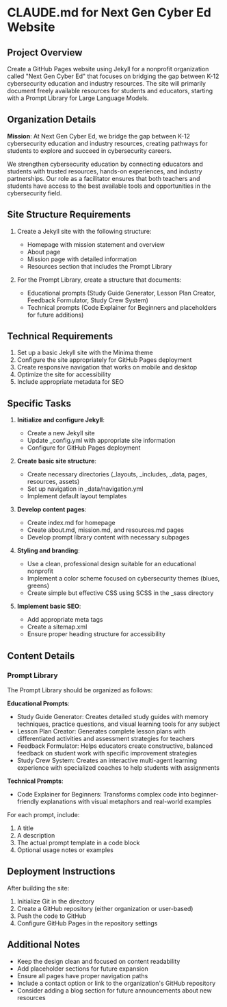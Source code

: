 # CLAUDE.md for Next Gen Cyber Ed Website

## Project Overview

Create a GitHub Pages website using Jekyll for a nonprofit organization called "Next Gen Cyber Ed" that focuses on bridging the gap between K-12 cybersecurity education and industry resources. The site will primarily document freely available resources for students and educators, starting with a Prompt Library for Large Language Models.

## Organization Details

**Mission**: At Next Gen Cyber Ed, we bridge the gap between K-12 cybersecurity education and industry resources, creating pathways for students to explore and succeed in cybersecurity careers.

We strengthen cybersecurity education by connecting educators and students with trusted resources, hands-on experiences, and industry partnerships. Our role as a facilitator ensures that both teachers and students have access to the best available tools and opportunities in the cybersecurity field.

## Site Structure Requirements

1. Create a Jekyll site with the following structure:
   - Homepage with mission statement and overview
   - About page
   - Mission page with detailed information
   - Resources section that includes the Prompt Library

2. For the Prompt Library, create a structure that documents:
   - Educational prompts (Study Guide Generator, Lesson Plan Creator, Feedback Formulator, Study Crew System)
   - Technical prompts (Code Explainer for Beginners and placeholders for future additions)

## Technical Requirements

1. Set up a basic Jekyll site with the Minima theme
2. Configure the site appropriately for GitHub Pages deployment
3. Create responsive navigation that works on mobile and desktop
4. Optimize the site for accessibility
5. Include appropriate metadata for SEO

## Specific Tasks

1. **Initialize and configure Jekyll**:
   - Create a new Jekyll site
   - Update _config.yml with appropriate site information
   - Configure for GitHub Pages deployment

2. **Create basic site structure**:
   - Create necessary directories (_layouts, _includes, _data, pages, resources, assets)
   - Set up navigation in _data/navigation.yml
   - Implement default layout templates

3. **Develop content pages**:
   - Create index.md for homepage
   - Create about.md, mission.md, and resources.md pages
   - Develop prompt library content with necessary subpages

4. **Styling and branding**:
   - Use a clean, professional design suitable for an educational nonprofit
   - Implement a color scheme focused on cybersecurity themes (blues, greens)
   - Create simple but effective CSS using SCSS in the _sass directory

5. **Implement basic SEO**:
   - Add appropriate meta tags
   - Create a sitemap.xml
   - Ensure proper heading structure for accessibility

## Content Details

### Prompt Library

The Prompt Library should be organized as follows:

**Educational Prompts**:
- Study Guide Generator: Creates detailed study guides with memory techniques, practice questions, and visual learning tools for any subject
- Lesson Plan Creator: Generates complete lesson plans with differentiated activities and assessment strategies for teachers
- Feedback Formulator: Helps educators create constructive, balanced feedback on student work with specific improvement strategies
- Study Crew System: Creates an interactive multi-agent learning experience with specialized coaches to help students with assignments

**Technical Prompts**:
- Code Explainer for Beginners: Transforms complex code into beginner-friendly explanations with visual metaphors and real-world examples

For each prompt, include:
1. A title
2. A description
3. The actual prompt template in a code block
4. Optional usage notes or examples

## Deployment Instructions

After building the site:
1. Initialize Git in the directory
2. Create a GitHub repository (either organization or user-based)
3. Push the code to GitHub
4. Configure GitHub Pages in the repository settings

## Additional Notes

- Keep the design clean and focused on content readability
- Add placeholder sections for future expansion
- Ensure all pages have proper navigation paths
- Include a contact option or link to the organization's GitHub repository
- Consider adding a blog section for future announcements about new resources